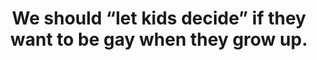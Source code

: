 ---
layout: myth
type: Misguided
title: We should “let kids decide” if they want to be gay when they grow up.
short: You can’t choose what you like and whom you are attracted to, just like you can’t choose your favorite foods and music.
tags: LGBT, kids
order: 3
---